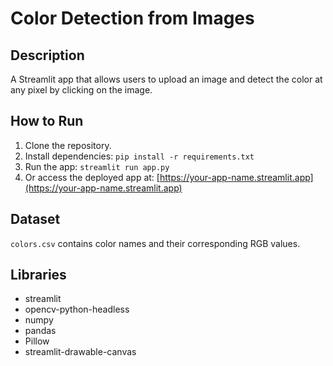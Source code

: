 # Color Detection from Images

## Description
A Streamlit app that allows users to upload an image and detect the color at any pixel by clicking on the image.

## How to Run
1. Clone the repository.
2. Install dependencies: `pip install -r requirements.txt`
3. Run the app: `streamlit run app.py`
4. Or access the deployed app at: [https://your-app-name.streamlit.app](https://your-app-name.streamlit.app)

## Dataset
`colors.csv` contains color names and their corresponding RGB values.

## Libraries
- streamlit
- opencv-python-headless
- numpy
- pandas
- Pillow
- streamlit-drawable-canvas
